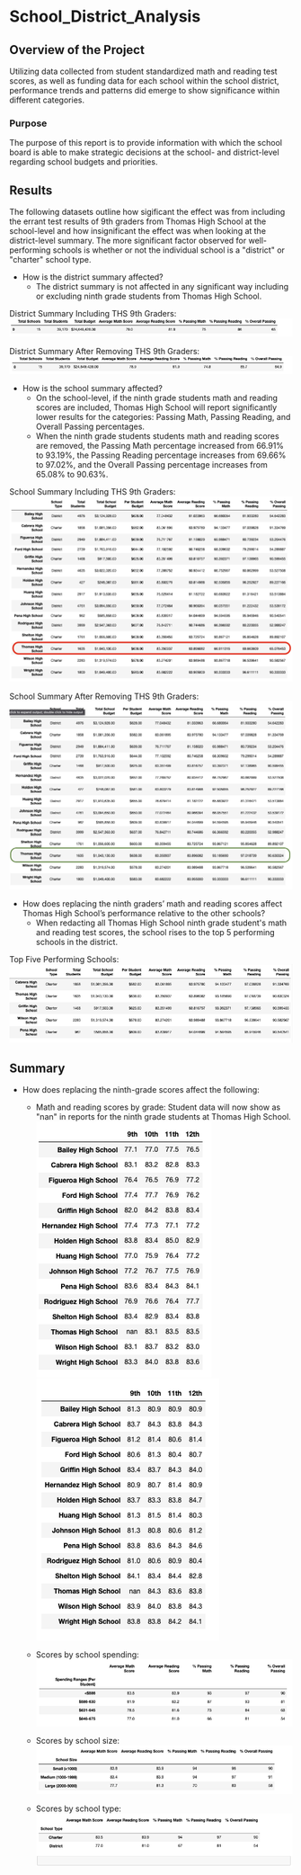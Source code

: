 # School_District_Analysis


## Overview of the Project
Utilizing data collected from student standardized math and reading test scores, as well as funding data for each school within the school district, performance trends and patterns did emerge to show significance within different categories.

### Purpose
The purpose of this report is to provide information with which the school board is able to make strategic decisions at the school- and district-level regarding school budgets and priorities.


## Results
The following datasets outline how sigificant the effect was from including the errant test results of 9th graders from Thomas High School at the school-level and how insignificant the effect was when looking at the district-level summary. The more significant factor observed for well-performing schools is whether or not the individual school is a "district" or "charter" school type.


- How is the district summary affected?
    * The district summary is not affected in any significant way including or excluding ninth grade students from Thomas High School.
 
District Summary Including THS 9th Graders:
![Png 1](Resources/District_Summary_including_THS_9th_Graders.png)

District Summary After Removing THS 9th Graders:
![Png 2](Resources/District_Summary_after_removing_THS_9th_Graders.png)


- How is the school summary affected?
    * On the school-level, if the ninth grade students math and reading scores are included, Thomas High School will report significantly lower results for the categories: Passing Math, Passing Reading, and Overall Passing percentages. 
    * When the ninth grade students students math and reading scores are removed, the Passing Math percentage increased from 66.91% to 93.19%, the Passing Reading percentage increases from 69.66% to 97.02%, and the Overall Passing percentage increases from 65.08% to 90.63%.

School Summary Including THS 9th Graders:
![Png 3](Resources/School_Summary_including_THS_9th_Graders.png)

School Summary After Removing THS 9th Graders:
![Png 4](Resources/School_Summary_after_removing_THS_9th_Graders.png)

    
- How does replacing the ninth graders’ math and reading scores affect Thomas High School’s performance relative to the other schools?
    * When redacting all Thomas High School ninth grade student's math and reading test scores, the school rises to the top 5 performing schools in the district. 

Top Five Performing Schools:
![Png 5](Resources/Top_Performing_Schools.png)


## Summary
- How does replacing the ninth-grade scores affect the following:
    * Math and reading scores by grade:
        Student data will now show as "nan" in reports for the ninth grade students at Thomas High School.
        ![Png 6](Resources/Math_Scores_by_Grade.png)
        ![Png 7](Resources/Reading_Scores_by_Grade.png)
    
    * Scores by school spending:
        ![Png 8](Resources/Scores_by_School_Spending.png)
    
    * Scores by school size:
        ![Png 9](Resources/Scores_by_School_Size.png)
    
    * Scores by school type:
        ![Png 10](Resources/Scores_by_School_Type.png)
